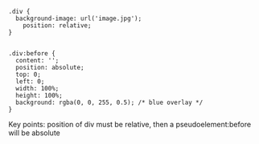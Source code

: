 
```
.div {
  background-image: url('image.jpg'); 
    position: relative;
}


.div:before {
  content: '';
  position: absolute;
  top: 0;
  left: 0;
  width: 100%;
  height: 100%;
  background: rgba(0, 0, 255, 0.5); /* blue overlay */
}
```

Key points: position of div must be relative, then a pseudoelement:before will be absolute